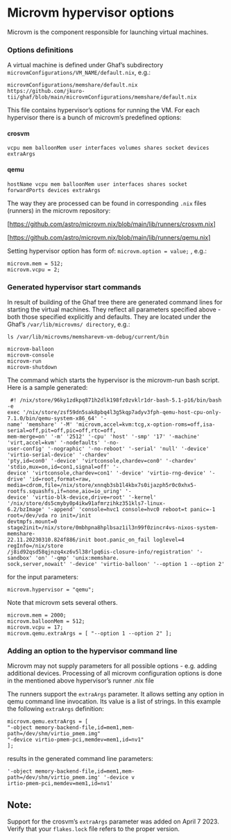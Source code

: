 # Microvm hypervisor options

Microvm is the component responsible for launching virtual machines.

### Options definitions

A virtual machine is defined under Ghaf’s subdirectory ``microvmConfigurations/VM_NAME/default.nix``, e.g.:

```
microvmConfigurations/memshare/default.nix
https://github.com/jkuro-tii/ghaf/blob/main/microvmConfigurations/memshare/default.nix
```

This file contains hypervisor’s options for running the VM. For each hypervisor there is a bunch of microvm’s predefined options:

#### crosvm
```
vcpu mem balloonMem user interfaces volumes shares socket devices extraArgs
```
#### qemu
```
hostName vcpu mem balloonMem user interfaces shares socket forwardPorts devices extraArgs
```

The way they are processed can be found in corresponding ``.nix`` files (runners) in the microvm repository:

[https://github.com/astro/microvm.nix/blob/main/lib/runners/crosvm.nix]

[https://github.com/astro/microvm.nix/blob/main/lib/runners/qemu.nix]


Setting hypervisor option has form of: ``microvm.option = value;`` , e.g.:

```
microvm.mem = 512;
microvm.vcpu = 2;
```

### Generated hypervisor start commands

In result of building of the Ghaf tree there are generated command lines for starting the virtual machines. They reflect all parameters specified above -
both those specified explicitly and defaults. They are located under the Ghaf’s ``/var/lib/microvms/ directory``, e.g.:

```
ls /var/lib/microvms/memsharevm-vm-debug/current/bin
```

```
microvm-balloon
microvm-console
microvm-run
microvm-shutdown
```

The command which starts the hypervisor is the microvm-run bash script. Here is a sample generated:

```
 #! /nix/store/96ky1zdkpq871h2dlk198fz0zvklr1dr-bash-5.1-p16/bin/bash -e
exec '/nix/store/zsf59dn5sak8pbq4l3g5kqp7adyv3fph-qemu-host-cpu-only-7.1.0/bin/qemu-system-x86_64' '-
name' 'memshare' '-M' 'microvm,accel=kvm:tcg,x-option-roms=off,isa-serial=off,pit=off,pic=off,rtc=off,
mem-merge=on' '-m' '2512' '-cpu' 'host' '-smp' '17' '-machine' 'virt,accel=kvm' '-nodefaults' '-no-
user-config' '-nographic' '-no-reboot' '-serial' 'null' '-device' 'virtio-serial-device' '-chardev'
'pty,id=con0' '-device' 'virtconsole,chardev=con0' '-chardev' 'stdio,mux=on,id=con1,signal=off' '-
device' 'virtconsole,chardev=con1' '-device' 'virtio-rng-device' '-drive' 'id=root,format=raw,
media=cdrom,file=/nix/store/xnnqb3sb1l4kbx7s0ijazph5r0c0xhx5-rootfs.squashfs,if=none,aio=io_uring' '-
device' 'virtio-blk-device,drive=root' '-kernel' '/nix/store/ds5cmyby0p4ikw91afmrzihkz351kls7-linux-
6.2/bzImage' '-append' 'console=hvc1 console=hvc0 reboot=t panic=-1 root=/dev/vda ro init=/init
devtmpfs.mount=0 stage2init=/nix/store/0mbhpna8hplbsaz1il3n99f0zincr4vs-nixos-system-memshare-
22.11.20230310.824f886/init boot.panic_on_fail loglevel=4 regInfo=/nix/store
/j8id92qsd58qjnzq4xz6v5l38rlpq6is-closure-info/registration' '-sandbox' 'on' '-qmp' 'unix:memshare.
sock,server,nowait' '-device' 'virtio-balloon' '--option 1 --option 2'
```

for the input parameters:
```
microvm.hypervisor = "qemu";
```
Note that microvm sets several others.

```
microvm.mem = 2000;
microvm.balloonMem = 512;
microvm.vcpu = 17;
microvm.qemu.extraArgs = [ "--option 1 --option 2" ];
```
### Adding an option to the hypervisor command line

Microvm may not supply parameters for all possible options - e.g. adding additional devices. Processing of all microvm configuration options is
done in the mentioned above hypervisor’s runner .nix file

The runners support the ``extraArgs`` parameter. It allows setting any option in qemu command line invocation. Its value is a list of strings. In this
example the following ``extraArgs`` definition:

```
microvm.qemu.extraArgs = [
"-object memory-backend-file,id=mem1,mem-path=/dev/shm/virtio_pmem.img"
"-device virtio-pmem-pci,memdev=mem1,id=nv1"
];
```

results in the generated command line parameters:

```
'-object memory-backend-file,id=mem1,mem-path=/dev/shm/virtio_pmem.img' '-device v
irtio-pmem-pci,memdev=mem1,id=nv1'
```

## Note:

Support for the crosvm’s ``extraArgs`` parameter was added on April 7 2023. Verify that your ``flakes.lock`` file refers to the proper version.
